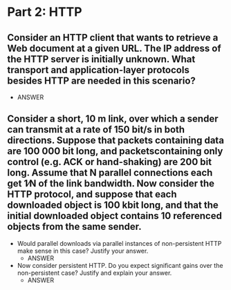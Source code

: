 # Part 2: HTTP
## Consider an HTTP client that wants to retrieve a Web document at a given URL. The IP address of the HTTP server is initially unknown. What transport and application-layer protocols besides HTTP are needed in this scenario?
* ANSWER

## Consider a short, 10 m link, over which a sender can transmit at a rate of 150 bit/s in both directions. Suppose that packets containing data are 100 000 bit long, and packetscontaining only control (e.g. ACK or hand-shaking) are 200 bit long. Assume that N parallel connections each get 1∕N of the link bandwidth. Now consider the HTTP protocol, and suppose that each downloaded object is 100 kbit long, and that the initial downloaded object contains 10 referenced objects from the same sender.
* Would parallel downloads via parallel instances of non-persistent HTTP make sense in this case? Justify your answer.
    * ANSWER
* Now consider persistent HTTP. Do you expect significant gains over the non-persistent case? Justify and explain your answer.
    * ANSWER